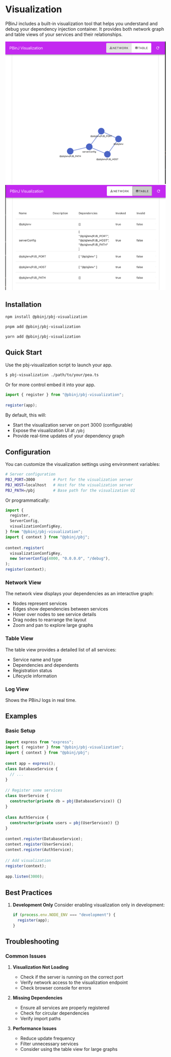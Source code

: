 # Visualization

PBinJ includes a built-in visualization tool that helps you understand and debug your dependency injection container. It provides both network graph and table views of your services and their relationships.

![Visualization Graph](./vis-graph.png)
![Visualization Table](./vis-table.png)

## Installation

```bash
npm install @pbinj/pbj-visualization
```

```bash
pnpm add @pbinj/pbj-visualization
```

```bash
yarn add @pbinj/pbj-visualization
```

## Quick Start

Use the pbj-visualization script to launch your app.

```bash
$ pbj-visualization ./path/to/your/pea.ts
```

Or for more control embed it into your app.

```ts
import { register } from "@pbinj/pbj-visualization";

register(app);
```

By default, this will:

- Start the visualization server on port 3000 (configurable)
- Expose the visualization UI at `/pbj`
- Provide real-time updates of your dependency graph

## Configuration

You can customize the visualization settings using environment variables:

```bash
# Server configuration
PBJ_PORT=3000        # Port for the visualization server
PBJ_HOST=localhost   # Host for the visualization server
PBJ_PATH=/pbj        # Base path for the visualization UI
```

Or programmatically:

```typescript
import {
  register,
  ServerConfig,
  visualizationConfigKey,
} from "@pbinj/pbj-visualization";
import { context } from "@pbinj/pbj";

context.register(
  visualizationConfigKey,
  new ServerConfig(4000, "0.0.0.0", "/debug"),
);
register(context);
```

### Network View

The network view displays your dependencies as an interactive graph:

- Nodes represent services
- Edges show dependencies between services
- Hover over nodes to see service details
- Drag nodes to rearrange the layout
- Zoom and pan to explore large graphs

### Table View

The table view provides a detailed list of all services:

- Service name and type
- Dependencies and dependents
- Registration status
- Lifecycle information

### Log View

Shows the PBinJ logs in real time.

## Examples

### Basic Setup

```typescript
import express from "express";
import { register } from "@pbinj/pbj-visualization";
import { context } from "@pbinj/pbj";

const app = express();
class DatabaseService {
  // ...
}

// Register some services
class UserService {
  constructor(private db = pbj(DatabaseService)) {}
}

class AuthService {
  constructor(private users = pbj(UserService)) {}
}

context.register(DatabaseService);
context.register(UserService);
context.register(AuthService);

// Add visualization
register(context);

app.listen(3000);
```

## Best Practices

1. **Development Only**
   Consider enabling visualization only in development:

   ```typescript
   if (process.env.NODE_ENV === "development") {
     register(app);
   }
   ```

## Troubleshooting

### Common Issues

1. **Visualization Not Loading**

   - Check if the server is running on the correct port
   - Verify network access to the visualization endpoint
   - Check browser console for errors

2. **Missing Dependencies**

   - Ensure all services are properly registered
   - Check for circular dependencies
   - Verify import paths

3. **Performance Issues**
   - Reduce update frequency
   - Filter unnecessary services
   - Consider using the table view for large graphs
